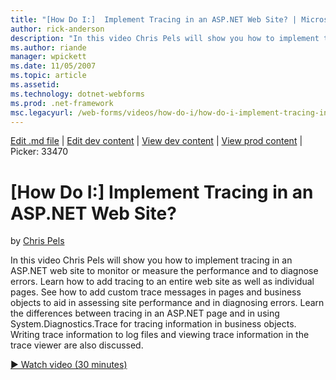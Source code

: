 ```yaml
---
title: "[How Do I:]  Implement Tracing in an ASP.NET Web Site? | Microsoft Docs"
author: rick-anderson
description: "In this video Chris Pels will show you how to implement tracing in an ASP.NET web site to monitor or measure the performance and to diagnose errors. Learn ho..."
ms.author: riande
manager: wpickett
ms.date: 11/05/2007
ms.topic: article
ms.assetid: 
ms.technology: dotnet-webforms
ms.prod: .net-framework
msc.legacyurl: /web-forms/videos/how-do-i/how-do-i-implement-tracing-in-an-aspnet-web-site
---
```

[Edit .md file](C:\Projects\msc\dev\Msc.Www\Web.ASP\App_Data\github\web-forms\videos\how-do-i\how-do-i-implement-tracing-in-an-aspnet-web-site.md) | [Edit dev content](http://www.aspdev.net/umbraco#/content/content/edit/26447) | [View dev content](http://docs.aspdev.net/tutorials/web-forms/videos/how-do-i/how-do-i-implement-tracing-in-an-aspnet-web-site.html) | [View prod content](http://www.asp.net/web-forms/videos/how-do-i/how-do-i-implement-tracing-in-an-aspnet-web-site) | Picker: 33470

[How Do I:]  Implement Tracing in an ASP.NET Web Site?
====================
by [Chris Pels](https://twitter.com/chrispels)

In this video Chris Pels will show you how to implement tracing in an ASP.NET web site to monitor or measure the performance and to diagnose errors. Learn how to add tracing to an entire web site as well as individual pages. See how to add custom trace messages in pages and business objects to aid in assessing site performance and in diagnosing errors. Learn the differences between tracing in an ASP.NET page and in using System.Diagnostics.Trace for tracing information in business objects. Writing trace information to log files and viewing trace information in the trace viewer are also discussed.

[&#9654; Watch video (30 minutes)](https://channel9.msdn.com/Blogs/ASP-NET-Site-Videos/how-do-i-implement-tracing-in-an-aspnet-web-site)
